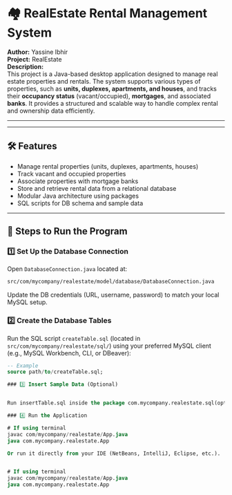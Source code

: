 # 🏘️ RealEstate Rental Management System

**Author:** Yassine Ibhir  
**Project:** RealEstate  
**Description:**  
This project is a Java-based desktop application designed to manage real estate properties and rentals. The system supports various types of properties, such as **units, duplexes, apartments, and houses**, and tracks their **occupancy status** (vacant/occupied), **mortgages**, and associated **banks**. It provides a structured and scalable way to handle complex rental and ownership data efficiently.

---


---

## 🛠️ Features

- Manage rental properties (units, duplexes, apartments, houses)
- Track vacant and occupied properties
- Associate properties with mortgage banks
- Store and retrieve rental data from a relational database
- Modular Java architecture using packages
- SQL scripts for DB schema and sample data

---

## 🚀 Steps to Run the Program

### 1️⃣ Set Up the Database Connection

Open `DatabaseConnection.java` located at:

```bash
src/com/mycompany/realestate/model/database/DatabaseConnection.java
```
Update the DB credentials (URL, username, password) to match your local MySQL setup. 

### 2️⃣ Create the Database Tables

Run the SQL script `createTable.sql` (located in `src/com/mycompany/realestate/sql/`) using your preferred MySQL client (e.g., MySQL Workbench, CLI, or DBeaver):

```sql
-- Example
source path/to/createTable.sql;

### 3️⃣ Insert Sample Data (Optional)


Run insertTable.sql inside the package com.mycompany.realestate.sql(optional)

### 4️⃣ Run the Application

# If using terminal
javac com/mycompany/realestate/App.java
java com.mycompany.realestate.App

Or run it directly from your IDE (NetBeans, IntelliJ, Eclipse, etc.).


# If using terminal
javac com/mycompany/realestate/App.java
java com.mycompany.realestate.App


